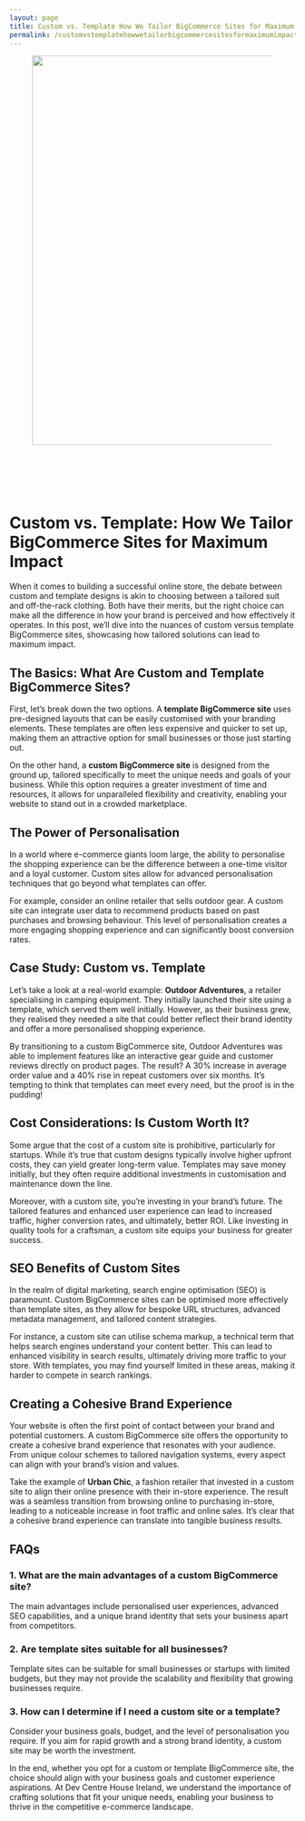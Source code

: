 ```yaml
---
layout: page
title: Custom vs. Template How We Tailor BigCommerce Sites for Maximum Impact
permalink: /customvstemplatehowwetailorbigcommercesitesformaximumimpact/
---
```



<div class="wp-block-columns alignwide is-layout-flex wp-container-core-columns-is-layout-8ba3830c wp-block-columns-is-layout-flex" style="margin-top:0;margin-bottom:0;padding-right:0;padding-left:0">
<div class="wp-block-column is-layout-flow wp-block-column-is-layout-flow" style="flex-basis:70%">
<div class="wp-block-group has-global-padding is-layout-constrained wp-block-group-is-layout-constrained"><figure class="alignwide wp-block-post-featured-image" style="padding-bottom:2vh;"><img alt="" class="attachment-post-thumbnail size-post-thumbnail wp-post-image" decoding="async" fetchpriority="high" height="686" sizes="(max-width: 1200px) 100vw, 1200px" src="https://www.devcentrehouse.eu/blogs/wp-content/uploads/2025/08/featured-1754397479907.jpg" srcset="https://www.devcentrehouse.eu/blogs/wp-content/uploads/2025/08/featured-1754397479907.jpg 1200w, https://www.devcentrehouse.eu/blogs/wp-content/uploads/2025/08/featured-1754397479907-300x172.jpg 300w, https://www.devcentrehouse.eu/blogs/wp-content/uploads/2025/08/featured-1754397479907-1024x585.jpg 1024w, https://www.devcentrehouse.eu/blogs/wp-content/uploads/2025/08/featured-1754397479907-768x439.jpg 768w" style="border-radius:0px;object-fit:cover;" width="1200"/></figure>
<h1 class="alignwide wp-block-post-title has-x-large-font-size">Custom vs. Template: How We Tailor BigCommerce Sites for Maximum Impact</h1>
<div aria-hidden="true" class="wp-block-spacer" style="height:var(--wp--preset--spacing--10)"></div>
</div>
<div class="wp-block-group has-global-padding is-layout-constrained wp-block-group-is-layout-constrained"><div class="entry-content alignwide wp-block-post-content has-global-padding is-layout-constrained wp-container-core-post-content-is-layout-a5dd074b wp-block-post-content-is-layout-constrained"><p>When it comes to building a successful online store, the debate between custom and template designs is akin to choosing between a tailored suit and off-the-rack clothing. Both have their merits, but the right choice can make all the difference in how your brand is perceived and how effectively it operates. In this post, we’ll dive into the nuances of custom versus template BigCommerce sites, showcasing how tailored solutions can lead to maximum impact.</p>
<h2>The Basics: What Are Custom and Template BigCommerce Sites?</h2>
<p>First, let’s break down the two options. A <strong>template BigCommerce site</strong> uses pre-designed layouts that can be easily customised with your branding elements. These templates are often less expensive and quicker to set up, making them an attractive option for small businesses or those just starting out.</p>
<p>On the other hand, a <strong>custom BigCommerce site</strong> is designed from the ground up, tailored specifically to meet the unique needs and goals of your business. While this option requires a greater investment of time and resources, it allows for unparalleled flexibility and creativity, enabling your website to stand out in a crowded marketplace.</p>
<h2>The Power of Personalisation</h2>
<p>In a world where e-commerce giants loom large, the ability to personalise the shopping experience can be the difference between a one-time visitor and a loyal customer. Custom sites allow for advanced personalisation techniques that go beyond what templates can offer.</p>
<p>For example, consider an online retailer that sells outdoor gear. A custom site can integrate user data to recommend products based on past purchases and browsing behaviour. This level of personalisation creates a more engaging shopping experience and can significantly boost conversion rates.</p>
<h2>Case Study: Custom vs. Template</h2>
<p>Let’s take a look at a real-world example: <strong>Outdoor Adventures</strong>, a retailer specialising in camping equipment. They initially launched their site using a template, which served them well initially. However, as their business grew, they realised they needed a site that could better reflect their brand identity and offer a more personalised shopping experience.</p>
<p>By transitioning to a custom BigCommerce site, Outdoor Adventures was able to implement features like an interactive gear guide and customer reviews directly on product pages. The result? A 30% increase in average order value and a 40% rise in repeat customers over six months. It’s tempting to think that templates can meet every need, but the proof is in the pudding!</p>
<h2>Cost Considerations: Is Custom Worth It?</h2>
<p>Some argue that the cost of a custom site is prohibitive, particularly for startups. While it’s true that custom designs typically involve higher upfront costs, they can yield greater long-term value. Templates may save money initially, but they often require additional investments in customisation and maintenance down the line.</p>
<p>Moreover, with a custom site, you’re investing in your brand’s future. The tailored features and enhanced user experience can lead to increased traffic, higher conversion rates, and ultimately, better ROI. Like investing in quality tools for a craftsman, a custom site equips your business for greater success.</p>
<h2>SEO Benefits of Custom Sites</h2>
<p>In the realm of digital marketing, search engine optimisation (SEO) is paramount. Custom BigCommerce sites can be optimised more effectively than template sites, as they allow for bespoke URL structures, advanced metadata management, and tailored content strategies.</p>
<p>For instance, a custom site can utilise schema markup, a technical term that helps search engines understand your content better. This can lead to enhanced visibility in search results, ultimately driving more traffic to your store. With templates, you may find yourself limited in these areas, making it harder to compete in search rankings.</p>
<h2>Creating a Cohesive Brand Experience</h2>
<p>Your website is often the first point of contact between your brand and potential customers. A custom BigCommerce site offers the opportunity to create a cohesive brand experience that resonates with your audience. From unique colour schemes to tailored navigation systems, every aspect can align with your brand’s vision and values.</p>
<p>Take the example of <strong>Urban Chic</strong>, a fashion retailer that invested in a custom site to align their online presence with their in-store experience. The result was a seamless transition from browsing online to purchasing in-store, leading to a noticeable increase in foot traffic and online sales. It’s clear that a cohesive brand experience can translate into tangible business results.</p>
<h2>FAQs</h2>
<h3>1. What are the main advantages of a custom BigCommerce site?</h3>
<p>The main advantages include personalised user experiences, advanced SEO capabilities, and a unique brand identity that sets your business apart from competitors.</p>
<h3>2. Are template sites suitable for all businesses?</h3>
<p>Template sites can be suitable for small businesses or startups with limited budgets, but they may not provide the scalability and flexibility that growing businesses require.</p>
<h3>3. How can I determine if I need a custom site or a template?</h3>
<p>Consider your business goals, budget, and the level of personalisation you require. If you aim for rapid growth and a strong brand identity, a custom site may be worth the investment.</p>
<p>In the end, whether you opt for a custom or template BigCommerce site, the choice should align with your business goals and customer experience aspirations. At Dev Centre House Ireland, we understand the importance of crafting solutions that fit your unique needs, enabling your business to thrive in the competitive e-commerce landscape.</p>
</div></div>
</div>
<div class="wp-block-column is-layout-flow wp-block-column-is-layout-flow" style="flex-basis:30%"></div>
</div>
